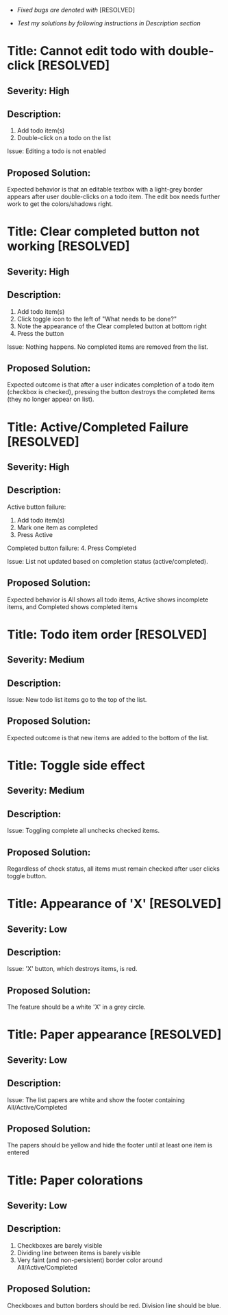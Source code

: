 - *Fixed bugs are denoted with* [RESOLVED]

- *Test my solutions by following instructions in Description section*


# Title: Cannot edit todo with double-click           [RESOLVED]
## Severity: High
## Description:
1. Add todo item(s)
2. Double-click on a todo on the list

Issue: Editing a todo is not enabled 
## Proposed Solution:
Expected behavior is that an editable textbox with a light-grey border appears after user double-clicks on a todo item.
The edit box needs further work to get the colors/shadows right.



# Title: Clear completed button not working           [RESOLVED]
## Severity: High
## Description:
1. Add todo item(s)
2. Click toggle icon to the left of "What needs to be done?"
3. Note the appearance of the Clear completed button at bottom right
4. Press the button

Issue: Nothing happens. No completed items are removed from the list.
## Proposed Solution:
Expected outcome is that after a user indicates completion of a todo item (checkbox is checked), pressing the button destroys the completed items (they no longer appear on list).



# Title: Active/Completed Failure           [RESOLVED]
## Severity: High
## Description:
Active button failure:
1. Add todo item(s)
2. Mark one item as completed
3. Press Active

Completed button failure:
4. Press Completed

Issue: List not updated based on completion status (active/completed).
## Proposed Solution:
Expected behavior is All shows all todo items, Active shows incomplete items, and Completed shows completed items



# Title: Todo item order           [RESOLVED]
## Severity: Medium
## Description:
Issue: New todo list items go to the top of the list.
## Proposed Solution:
Expected outcome is that new items are added to the bottom of the list.



# Title: Toggle side effect
## Severity: Medium
## Description:
Issue: Toggling complete all unchecks checked items.
## Proposed Solution:
Regardless of check status, all items must remain checked after user clicks toggle button. 



# Title: Appearance of 'X'           [RESOLVED]
## Severity: Low
## Description:
Issue: 'X' button, which destroys items, is red.
## Proposed Solution:
The feature should be a white 'X' in a grey circle.




# Title: Paper appearance           [RESOLVED]
## Severity: Low
## Description:
Issue: The list papers are white and show the footer containing All/Active/Completed
## Proposed Solution:
The papers should be yellow and hide the footer until at least one item is entered



# Title: Paper colorations
## Severity: Low
## Description:
1. Checkboxes are barely visible
2. Dividing line between items is barely visible
3. Very faint (and non-persistent) border color around All/Active/Completed
## Proposed Solution:
Checkboxes and button borders should be red. Division line should be blue.


